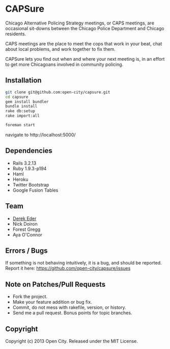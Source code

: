 # CAPSure

Chicago Alternative Policing Strategy meetings, or CAPS meetings, are occasional sit-downs between the Chicago Police Department and Chicago residents.

CAPS meetings are the place to meet the cops that work in your beat, chat about local problems, and work together to fix them.

CAPSure lets you find out when and where your next meeting is, in an effort to get more Chicagoans involved in community policing.

## Installation

``` bash
git clone git@github.com:open-city/capsure.git
cd capsure
gem install bundler
bundle install
rake db:setup
rake import:all
```

``` bash
foreman start
```

navigate to http://localhost:5000/

## Dependencies

* Rails 3.2.13
* Ruby 1.9.3-p194
* Haml
* Heroku
* Twitter Bootstrap
* Google Fusion Tables

## Team

* [Derek Eder](mailto:derek.eder+git@gmail.com)
* Nick Doiron
* Forest Gregg
* Aya O'Connor

## Errors / Bugs

If something is not behaving intuitively, it is a bug, and should be reported.
Report it here: https://github.com/open-city/capsure/issues

## Note on Patches/Pull Requests
 
* Fork the project.
* Make your feature addition or bug fix.
* Commit, do not mess with rakefile, version, or history.
* Send me a pull request. Bonus points for topic branches.

## Copyright

Copyright (c) 2013 Open City. Released under the MIT License.
